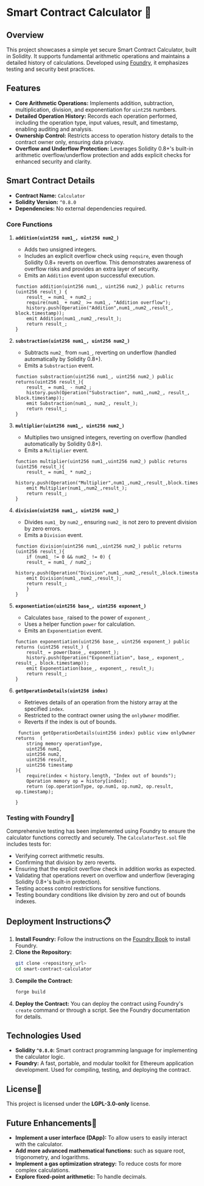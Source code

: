 # Smart Contract Calculator 🧮

## Overview

This project showcases a simple yet secure Smart Contract Calculator, built in Solidity. It supports fundamental arithmetic operations and maintains a detailed history of calculations. Developed using [Foundry](https://book.getfoundry.sh/), it emphasizes testing and security best practices.

## Features

*   **Core Arithmetic Operations:** Implements addition, subtraction, multiplication, division, and exponentiation for `uint256` numbers.
*   **Detailed Operation History:** Records each operation performed, including the operation type, input values, result, and timestamp, enabling auditing and analysis.
*   **Ownership Control:** Restricts access to operation history details to the contract owner only, ensuring data privacy.
*   **Overflow and Underflow Protection:** Leverages Solidity 0.8+'s built-in arithmetic overflow/underflow protection and adds explicit checks for enhanced security and clarity.

## Smart Contract Details

*   **Contract Name:** `Calculator`
*   **Solidity Version:** `^0.8.0`
*   **Dependencies:** No external dependencies required.

### Core Functions

1.  **`addition(uint256 num1_, uint256 num2_)`**

    *   Adds two unsigned integers.
    *   Includes an explicit overflow check using `require`, even though Solidity 0.8+ reverts on overflow. This demonstrates awareness of overflow risks and provides an extra layer of security.
    *   Emits an `Addition` event upon successful execution.

    ```solidity
    function addition(uint256 num1_, uint256 num2_) public returns (uint256 result_) {
        result_ = num1_ + num2_;
        require(num1_ + num2_ >= num1_, "Addition overflow");
        history.push(Operation("Addition",num1_,num2_,result_, block.timestamp));
        emit Addition(num1_,num2_,result_);
        return result_;
    }
    ```

2.  **`substraction(uint256 num1_, uint256 num2_)`**

    *   Subtracts `num2_` from `num1_`, reverting on underflow (handled automatically by Solidity 0.8+).
    *   Emits a `Substraction` event.

    ```solidity
    function substraction(uint256 num1_, uint256 num2_) public  returns(uint256 result_){
        result_ = num1_ - num2_;
        history.push(Operation("Substraction", num1_,num2_, result_, block.timestamp));
        emit Substraction(num1_, num2_, result_);
        return result_;
    }
    ```

3.  **`multiplier(uint256 num1_, uint256 num2_)`**

    *   Multiplies two unsigned integers, reverting on overflow (handled automatically by Solidity 0.8+).
    *   Emits a `Multiplier` event.

    ```solidity
    function multiplier(uint256 num1_,uint256 num2_) public returns (uint256 result_){
        result_ = num1_ * num2_;
        history.push(Operation("Multiplier",num1_,num2_,result_,block.timestamp));
        emit Multiplier(num1_,num2_,result_);
        return result_;
    }
    ```

4.  **`division(uint256 num1_, uint256 num2_)`**

    *   Divides `num1_` by `num2_`, ensuring `num2_` is not zero to prevent division by zero errors.
    *   Emits a `Division` event.

    ```solidity
    function division(uint256 num1_,uint256 num2_) public returns (uint256 result_){
        if (num1_ != 0 && num2_ != 0) { 
        result_ = num1_ / num2_;
        history.push(Operation("Division",num1_,num2_,result_,block.timestamp));
        emit Division(num1_,num2_,result_);
        return result_;
        }
    }
    ```

5.  **`exponentiation(uint256 base_, uint256 exponent_)`**

    *   Calculates `base_` raised to the power of `exponent_`.
    *   Uses a helper function `power` for calculation.
    *   Emits an `Exponentiation` event.

    ```solidity
    function exponentiation(uint256 base_, uint256 exponent_) public returns (uint256 result_) {
        result_ = power(base_, exponent_);
        history.push(Operation("Exponentiation", base_, exponent_, result_, block.timestamp));
        emit Exponentiation(base_, exponent_, result_);
        return result_;
    }
    ```

6.  **`getOperationDetails(uint256 index)`**

    *   Retrieves details of an operation from the history array at the specified `index`.
    *   Restricted to the contract owner using the `onlyOwner` modifier.
    *   Reverts if the index is out of bounds.

    ```solidity
     function getOperationDetails(uint256 index) public view onlyOwner returns  (
        string memory operationType,
        uint256 num1,
        uint256 num2,
        uint256 result,
        uint256 timestamp
    ){
        require(index < history.length, "Index out of bounds");
        Operation memory op = history[index];
        return (op.operationType, op.num1, op.num2, op.result, op.timestamp);

    }
    ```

### Testing with Foundry🧪

Comprehensive testing has been implemented using Foundry to ensure the calculator functions correctly and securely. The `CalculatorTest.sol` file includes tests for:

*   Verifying correct arithmetic results.
*   Confirming that division by zero reverts.
*   Ensuring that the explicit overflow check in addition works as expected.
*   Validating that operations revert on overflow and underflow (leveraging Solidity 0.8+'s built-in protection).
*   Testing access control restrictions for sensitive functions.
*   Testing boundary conditions like division by zero and out of bounds indexes.

## Deployment Instructions📋

1.  **Install Foundry:** Follow the instructions on the [Foundry Book](https://book.getfoundry.sh/) to install Foundry.
2.  **Clone the Repository:**
    ```bash
    git clone <repository_url>
    cd smart-contract-calculator
    ```
3.  **Compile the Contract:**
    ```bash
    forge build
    ```
4.  **Deploy the Contract:** You can deploy the contract using Foundry's `create` command or through a script.  See the Foundry documentation for details.

## Technologies Used

*   **Solidity `^0.8.0`:** Smart contract programming language for implementing the calculator logic.
*   **Foundry:** A fast, portable, and modular toolkit for Ethereum application development. Used for compiling, testing, and deploying the contract.

## License🪪

This project is licensed under the **LGPL-3.0-only** license.

## Future Enhancements🔮

*   **Implement a user interface (DApp):** To allow users to easily interact with the calculator.
*   **Add more advanced mathematical functions:** such as square root, trigonometry, and logarithms.
*   **Implement a gas optimization strategy:** To reduce costs for more complex calculations.
*   **Explore fixed-point arithmetic:** To handle decimals.

